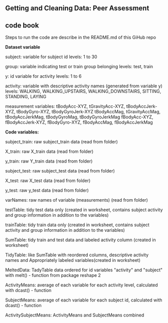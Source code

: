 ## Getting and Cleaning Data: Peer Assessment  
## code book

Steps to run the code are describe in the README.md of this GiHub repo

**Dataset variable**

subject:        variable for subject id
    levels: 1 to 30
    
group:          variable indicating test or train group belonging
    levels: test, train
    
y:              id variable for activity
    levels: 1 to 6
    
activity:       variable with descriptive activity names (generated from variable y)
    levels: WALKING, WALKING_UPSTAIRS, WALKING_DOWNSTAIRS, SITTING, STANDING, LAYING

measurement variables:
    tBodyAcc-XYZ, tGravityAcc-XYZ, tBodyAccJerk-XYZ, tBodyGyro-XYZ, tBodyGyroJerk-XYZ
    tBodyAccMag, tGravityAccMag, tBodyAccJerkMag, tBodyGyroMag, tBodyGyroJerkMag
    fBodyAcc-XYZ, fBodyAccJerk-XYZ, fBodyGyro-XYZ, fBodyAccMag, fBodyAccJerkMag       

    
**Code variables:**

subject_train:  raw subject_train data (read from folder)

X_train:        raw X_train data (read from folder)

y_train:        raw Y_train data (read from folder)


subject_test:   raw subject_test data (read from folder)

X_test:         raw X_test data (read from folder)

y_test:         raw y_test data (read from folder)


varNames:       raw names of variable (measurements) (read from folder)   

testTable:      tidy test data only (created in worksheet, contains subject activity and group information in addition to the variables)
    
trainTable:     tidy train data only (created in worksheet, contains subject activity and group information in addition to the variables)
    
SumTable:       tidy train and test data and labeled activity column (created in worksheet)

TidyTable:      like SumTable with reordered columns, descriptive activity names and Appropriately labeled variables(created in worksheet)

    
MeltedData:     TadyTable data ordered for id variables "activity" and "subject" with melt() - function from package reshape 2
 
ActivityMeans:  average of each variable for each activity level, calculated with dcast() - function 
   
SubjectMeans:   average of each variable for each subject id, calculated with dcast() - function
    
ActivitySubjectMeans:   ActivityMeans and SubjectMeans combined
   